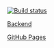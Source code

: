 [![Build status](https://ci.appveyor.com/api/projects/status/cm9h170x585495cb?svg=true)](https://ci.appveyor.com/project/Maksim-Kvashnin/ahj-hw8-1-frontend)


[Backend](https://github.com/Maksim-Kvashnin/ahj-hw8.1_backend)

[GitHub Pages](https://Maksim-Kvashnin.github.io/ahj-hw8.1_frontend/)